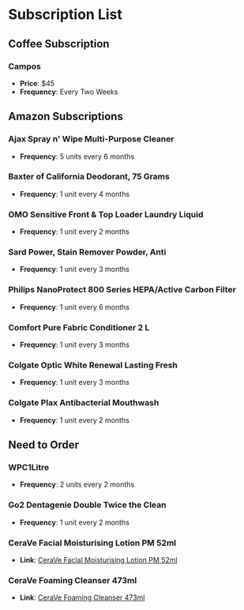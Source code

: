 # Subscription List

## Coffee Subscription
### Campos
- **Price**: $45
- **Frequency**: Every Two Weeks

## Amazon Subscriptions
### Ajax Spray n' Wipe Multi-Purpose Cleaner
- **Frequency**: 5 units every 6 months

### Baxter of California Deodorant, 75 Grams
- **Frequency**: 1 unit every 4 months

### OMO Sensitive Front & Top Loader Laundry Liquid
- **Frequency**: 1 unit every 2 months

### Sard Power, Stain Remover Powder, Anti
- **Frequency**: 1 unit every 3 months

### Philips NanoProtect 800 Series HEPA/Active Carbon Filter
- **Frequency**: 1 unit every 6 months

### Comfort Pure Fabric Conditioner 2 L
- **Frequency**: 1 unit every 3 months

### Colgate Optic White Renewal Lasting Fresh
- **Frequency**: 1 unit every 3 months

### Colgate Plax Antibacterial Mouthwash
- **Frequency**: 1 unit every 2 months

## Need to Order
### WPC1Litre
- **Frequency**: 2 units every 2 months

### Go2 Dentagenie Double Twice the Clean
- **Frequency**: 1 unit every 2 months

### CeraVe Facial Moisturising Lotion PM 52ml
- **Link**: [CeraVe Facial Moisturising Lotion PM 52ml](https://www.chemistwarehouse.com.au/buy/91319/cerave-facial-moisturising-lotion-pm-52ml?gad_source=1&gclid=CjwKCAiAnKi8BhB0EiwA58DA4X0cpFeiW91xPmGlyehY-hGi1j-EenR8h4FeUvbV627C1Pk1dlstKxoCfOoQAvD_BwE)

### CeraVe Foaming Cleanser 473ml
- **Link**: [CeraVe Foaming Cleanser 473ml](https://www.chemistwarehouse.com.au/buy/91322/cerave-foaming-cleanser-473ml)
